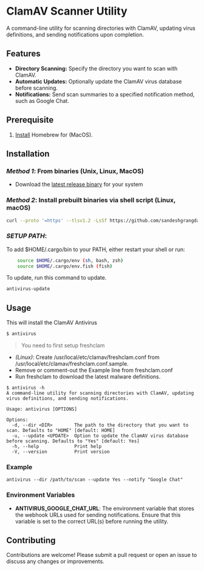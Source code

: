 # ClamAV Scanner Utility

A command-line utility for scanning directories with ClamAV, updating virus definitions, and sending notifications upon completion.

## Features
- **Directory Scanning:** Specify the directory you want to scan with ClamAV.
- **Automatic Updates:** Optionally update the ClamAV virus database before scanning.
- **Notifications:** Send scan summaries to a specified notification method, such as Google Chat.

## Prerequisite
1. [Install](https://brew.sh/) Homebrew for (MacOS).

## Installation

### *Method 1*: From binaries (Unix, Linux, MacOS)
- Download the [latest release binary](https://github.com/sandeshgrangdan/antivirus/releases) for your system

### *Method 2*: Install prebuilt binaries via shell script (Linux, macOS)
```bash
curl --proto '=https' --tlsv1.2 -LsSf https://github.com/sandeshgrangdan/antivirus/releases/download/v0.1.3/antivirus-installer.sh | sh
```

### *SETUP PATH*:
To add $HOME/.cargo/bin to your PATH, either restart your shell or run:
```bash
    source $HOME/.cargo/env (sh, bash, zsh)
    source $HOME/.cargo/env.fish (fish)
```

To update, run this command to update.
```bash
antivirus-update
```

## Usage

This will install the ClamAV Antivirus
```bash
$ antivirus
```
>You need to first setup freshclam
- *(Linux)*: Create /usr/local/etc/clamav/freshclam.conf from /usr/local/etc/clamav/freshclam.conf.sample.
- Remove or comment-out the Example line from freshclam.conf
- Run freshclam to download the latest malware definitions.
```
$ antivirus -h
A command-line utility for scanning directories with ClamAV, updating virus definitions, and sending notifications.

Usage: antivirus [OPTIONS]

Options:
  -d, --dir <DIR>        The path to the directory that you want to scan. Defaults to "HOME" [default: HOME]
  -u, --update <UPDATE>  Option to update the ClamAV virus database before scanning. Defaults to "Yes" [default: Yes]
  -h, --help             Print help
  -V, --version          Print version
```

### Example
```
antivirus --dir /path/to/scan --update Yes --notify "Google Chat"
```

### Environment Variables
- **ANTIVIRUS_GOOGLE_CHAT_URL**: The environment variable that stores the webhook URLs used for sending notifications. Ensure that this variable is set to the correct URL(s) before running the utility.

## Contributing
Contributions are welcome! Please submit a pull request or open an issue to discuss any changes or improvements.
